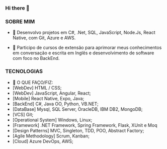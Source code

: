 ### Hi there 👋

### SOBRE MIM
- 🔭 Desenvolvo projetos em C#, .Net, SQL, JavaScript, Node.Js, React Native, com Git, Azure e AWS. 

- 🌱 Participo de cursos de extensão para aprimorar meus conhecimentos em conversação e escrita em Inglês e desenvolvimento de software com foco no BackEnd.

### TECNOLOGIAS
- 👯 O QUE FAÇO/FIZ:
- [WebDev] HTML / CSS;
- [WebDev] JavaScript, Angular, React;
- [Mobile] React Native, Expo, Java;
- [BackEnd] C#, Java OO, Python, VB.NET;
- [DataBase] Mysql, SQL Server, OracleDB, IBM DB2, MongoDB;
- [VCS] Git;
- [Operational System] Windows, Linux;
- [Framework] .NET Framework, Spring Framework, Flask, XUnit e Moq
- [Design Patterns] MVC, Singleton, TDD, POO, Abstract Factory;
- [Agile Methodology] Scrum, Kanban;
- [Cloud] Azure DevOps, AWS;
